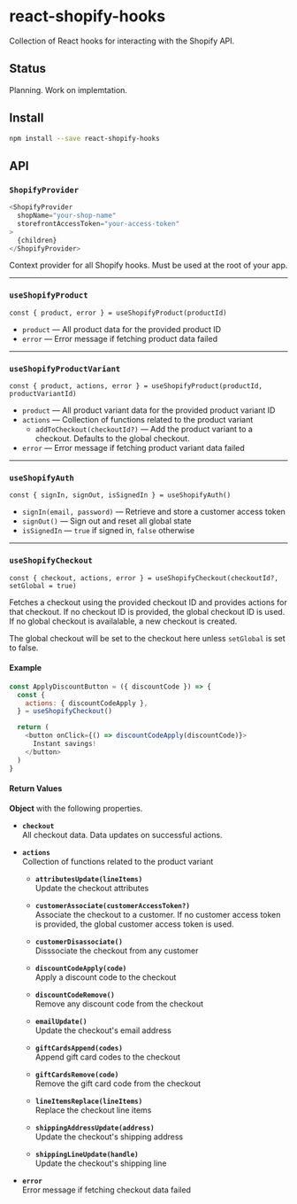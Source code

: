 # react-shopify-hooks

Collection of React hooks for interacting with the Shopify API.

## Status

Planning. Work on implemtation.

## Install

```sh
npm install --save react-shopify-hooks
```

## API

### `ShopifyProvider`

```js
<ShopifyProvider
  shopName="your-shop-name"
  storefrontAccessToken="your-access-token"
>
  {children}
</ShopifyProvider>
```

Context provider for all Shopify hooks. Must be used at the root of your app.

---

### `useShopifyProduct`

```
const { product, error } = useShopifyProduct(productId)
```

- `product` &mdash; All product data for the provided product ID
- `error` &mdash; Error message if fetching product data failed

---

### `useShopifyProductVariant`

```
const { product, actions, error } = useShopifyProduct(productId, productVariantId)
```

- `product` &mdash; All product variant data for the provided product variant
  ID
- `actions` &mdash; Collection of functions related to the product variant
  - `addToCheckout(checkoutId?)` &mdash; Add the product variant to a checkout.
    Defaults to the global checkout.
- `error` &mdash; Error message if fetching product variant data failed

---

### `useShopifyAuth`

```
const { signIn, signOut, isSignedIn } = useShopifyAuth()
```

- `signIn(email, password)` &mdash; Retrieve and store a customer access token
- `signOut()` &mdash; Sign out and reset all global state
- `isSignedIn` &mdash; `true` if signed in, `false` otherwise

---

### `useShopifyCheckout`

```
const { checkout, actions, error } = useShopifyCheckout(checkoutId?, setGlobal = true)
```

Fetches a checkout using the provided checkout ID and provides actions for that
checkout. If no checkout ID is provided, the global checkout ID is used. If no
global checkout is availalable, a new checkout is created.

The global checkout will be set to the checkout here unless `setGlobal` is set
to false.

#### Example

```js
const ApplyDiscountButton = ({ discountCode }) => {
  const {
    actions: { discountCodeApply },
  } = useShopifyCheckout()

  return (
    <button onClick={() => discountCodeApply(discountCode)}>
      Instant savings!
    </button>
  )
}
```

#### Return Values

**Object** with the following properties.

- **`checkout`**<br/>
  All checkout data. Data updates on successful actions.

- **`actions`**<br/>
  Collection of functions related to the product variant

  - **`attributesUpdate(lineItems)`**<br/>
    Update the checkout attributes

  - **`customerAssociate(customerAccessToken?)`**<br />
    Associate the checkout to a customer. If no customer access token is
    provided, the global customer access token is used.

  - **`customerDisassociate()`**<br/>
    Disssociate the checkout from any customer

  - **`discountCodeApply(code)`**<br/>
    Apply a discount code to the checkout

  - **`discountCodeRemove()`**<br/>
    Remove any discount code from the checkout

  - **`emailUpdate()`**<br/>
    Update the checkout's email address

  - **`giftCardsAppend(codes)`**<br/>
    Append gift card codes to the checkout

  - **`giftCardsRemove(code)`**<br/>
    Remove the gift card code from the checkout

  - **`lineItemsReplace(lineItems)`**<br/>
    Replace the checkout line items

  - **`shippingAddressUpdate(address)`**<br/>
    Update the checkout's shipping address

  - **`shippingLineUpdate(handle)`**<br/>
    Update the checkout's shipping line

- **`error`**<br/>
  Error message if fetching checkout data failed
